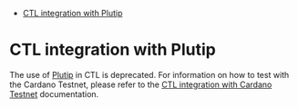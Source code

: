<!-- START doctoc generated TOC please keep comment here to allow auto update -->
<!-- DON'T EDIT THIS SECTION, INSTEAD RE-RUN doctoc TO UPDATE -->

- [CTL integration with Plutip](#ctl-integration-with-plutip)

<!-- END doctoc generated TOC please keep comment here to allow auto update -->

# CTL integration with Plutip

The use of [Plutip](https://github.com/mlabs-haskell/plutip) in CTL is
deprecated. For information on how to test with the Cardano Testnet, please
refer to the [CTL integration with Cardano Testnet](./cardano-testnet-testing.md)
documentation.
